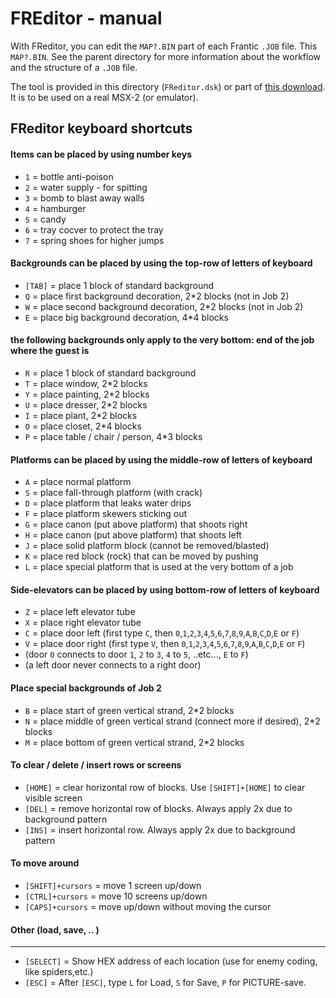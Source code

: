 # FREditor - manual

With FReditor, you can edit the `MAP?.BIN` part of each Frantic `.JOB` file. This `MAP?.BIN`. See the parent directory for more information about the workflow and the structure of a `.JOB` file.


The tool is provided in this directory (`FReditor.dsk`) or part of [this download](https://www.msx.org/downloads/anmas-frantic-sources). It is to be used on a real MSX-2 (or emulator).

## FReditor keyboard shortcuts


#### Items can be placed by using number keys

- `1` = bottle anti-poison
- `2` = water supply - for spitting
- `3` = bomb to blast away walls
- `4` = hamburger
- `5` = candy
- `6` = tray cocver to protect the tray
- `7` = spring shoes for higher jumps

#### Backgrounds can be placed by using the top-row of letters of keyboard

- `[TAB]` = place 1 block of standard background
- `Q` = place first background decoration, 2*2 blocks (not in Job 2)
- `W` = place second background decoration, 2*2 blocks (not in Job 2)
- `E` = place big background decoration, 4*4 blocks

#### the following backgrounds only apply to the very bottom: end of the job where the guest is

- `R` = place 1 block of standard background
- `T` = place window, 2*2 blocks
- `Y` = place painting, 2*2 blocks
- `U` = place dresser, 2*2 blocks
- `I` = place plant, 2*2 blocks
- `O` = place closet, 2*4 blocks
- `P` = place table / chair / person, 4*3 blocks

#### Platforms can be placed by using the middle-row of letters of keyboard

- `A` =  place normal platform
- `S` =  place fall-through platform (with crack)
- `D` =  place platform that leaks water drips
- `F` =  place platform skewers sticking out
- `G` =  place canon (put above platform) that shoots right
- `H` =  place canon (put above platform) that shoots left
- `J` =  place solid platform block (cannot be removed/blasted)
- `K` =  place red block (rock) that can be moved by pushing
- `L` =  place special platform that is used at the very bottom of a job

#### Side-elevators can be placed by using bottom-row of letters of keyboard


- `Z` =  place left elevator tube
- `X` =  place right elevator tube
- `C` =  place door left  (first type `C`, then `0`,`1`,`2`,`3`,`4`,`5`,`6`,`7`,`8`,`9`,`A`,`B`,`C`,`D`,`E` or `F`)
- `V` =  place door right (first type `V`, then `0`,`1`,`2`,`3`,`4`,`5`,`6`,`7`,`8`,`9`,`A`,`B`,`C`,`D`,`E` or `F`)
- (door `0` connects to door `1`,  `2` to `3`,  `4` to `5`, ..etc...,  `E` to `F`)
- (a left door never connects to a right door)

#### Place special backgrounds of Job 2 

- `B` =  place start of green vertical strand, 2*2 blocks
- `N` =  place middle of green vertical strand (connect more if desired), 2*2 blocks
- `M` =  place bottom of green vertical strand, 2*2 blocks

#### To clear / delete / insert rows or screens

- `[HOME]` =  clear horizontal row of blocks. Use `[SHIFT]+[HOME]` to clear visible screen
- `[DEL]` =  remove horizontal row of blocks. Always apply 2x due to background pattern
- `[INS]` =  insert horizontal row. Always apply 2x due to background pattern

#### To move around

- `[SHIFT]+cursors` =  move 1 screen up/down
- `[CTRL]+cursors`  =  move 10 screens up/down
- `[CAPS]+cursors`  =  move up/down without moving the cursor

#### Other (load, save, .. )
-----------------------------------------
- `[SELECT]` =  Show HEX address of each location (use for enemy coding, like spiders,etc.)
- `[ESC]`    =  After `[ESC]`, type `L` for Load, `S` for Save, `P` for PICTURE-save.



